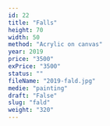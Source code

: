 ```yaml
---
id: 22
title: "Falls"
height: 70
width: 50
method: "Acrylic on canvas"
year: 2019
price: "3500"
exPrice: "3500"
status: ""
fileName: "2019-fald.jpg"
medie: "painting"
draft: "False"
slug: "fald"
weight: "320"
---
```

